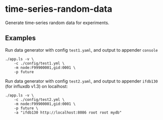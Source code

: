 # time-series-random-data
Generate time-series random data for experiments.


## Examples

Run data generator with config `test1.yaml`, and output to appender `console`

```text
./app.ls -v \
    -c ./config/test1.yml \
    -m node:F99900001,gid:0001 \
    -p future
```

Run data generator with config `test2.yaml`, and output to appender `ifdb130` (for influxdb v1.3) on localhost:

```text
./app.ls -v \
    -c ./config/test2.yml \
    -m node:F99900001,gid:0001 \
    -p future \
    -a "ifdb130 http://localhost:8086 root root mydb"
```